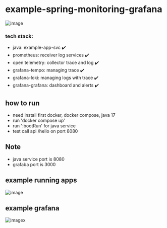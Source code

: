 # example-spring-monitoring-grafana
![image](https://github.com/user-attachments/assets/224ac168-eee0-4998-9f17-2bf959bfb3bc)


### tech stack:
- java: example-app-svc ✔️
- prometheus: receiver log services ✔️
- open telemetry: collector trace and log ✔️
- grafana-tempo: managing trace ✔️
- grafana-loki: managing logs with trace ✔️
- grafana-grafana: dashboard and alerts ✔️


## how to run 
- need install first docker, docker compose, java 17
- run 'docker compose up'
- run ':bootRun' for java service
- test call api /hello on port 8080

## Note
- java service port is 8080
- grafaba port is 3000

## example running apps
![image](https://github.com/user-attachments/assets/6c556571-c24b-48b5-8fa6-a8bc06729988)

## example grafana
![image](https://github.com/user-attachments/assets/f9061ec2-53c6-421c-8da7-70eb401be3d7)x
